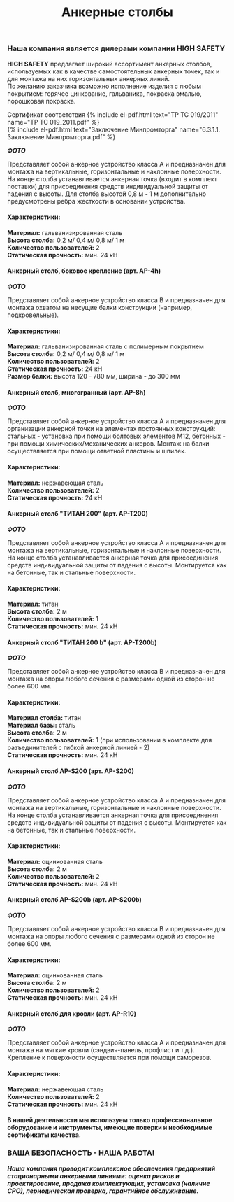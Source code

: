 ﻿---
title: Анкерные столбы
cat: 3
sortid: 3.6
submenu: true
---

### Наша компания является дилерами компании **HIGH SAFETY**

**HIGH SAFETY** предлагает широкий ассортимент анкерных столбов, используемых как в качестве самостоятельных анкерных точек, так и для монтажа на них горизонтальных анкерных линий.  
По желанию заказчика возможно исполнение изделия с любым покрытием: горячее цинкование, гальваника, покраска эмалью, порошковая покраска. 

Сертификат соответствия {% include el-pdf.html text="TP TC 019/2011" name="TP TC 019_2011.pdf" %}  
{% include el-pdf.html text="Заключение Минпромторга" name="6.3.1.1. Заключение Минпромторга.pdf" %}


***ФОТО***  

Представляет собой анкерное устройство класса A и предназначен для монтажа на вертикальные, горизонтальные и наклонные поверхности. На конце столба устанавливается анкерная точка (входит в комплект поставки) для присоединения средств индивидуальной защиты от падения с высоты.  Для столба высотой 0,8 м - 1 м  дополнительно предусмотрены ребра жесткости в основании устройства.   
 
#### Характеристики:    
**Материал:** гальванизированная сталь  
**Высота столба:** 0,2 м/ 0,4 м/ 0,8 м/ 1 м  
**Количество пользователей:** 2  
**Статическая прочность:** мин. 24 кН  
 
 
 
#### **Анкерный столб, боковое крепление** (арт. AP-4h)  
***ФОТО***

Представляет собой анкерное устройство класса B и предназначен для монтажа охватом на несущие балки конструкции (например, подкровельные).       
#### Характеристики:  
**Материал:** гальванизированная сталь с полимерным покрытием  
**Высота столба:** 0,2 м/ 0,4 м/ 0,8 м/ 1 м  
**Количество пользователей:** 2  
**Статическая прочность:** 24 кН  
**Размер балки:** высота 120 - 780 мм, ширина - до 300 мм
 
 
#### **Анкерный столб, многогранный** (арт. AP-8h)  
***ФОТО***

Представляет собой анкерное устройство класса А и предназначен для организации анкерной точки на элементах постоянных конструкций: стальных - установка при помощи болтовых элементов М12, бетонных - при помощи химических/механических анкеров. Монтаж на балки осуществляется при помощи ответной пластины и шпилек.       
#### Характеристики:  
**Материал:** нержавеющая сталь  
**Количество пользователей:** 2  
**Статическая прочность:** 24 кН  
 
 
#### **Анкерный столб "ТИТАН 200"** (арт. AP-T200)  
***ФОТО***

Представляет собой анкерное устройство класса A и предназначен для монтажа на вертикальные, горизонтальные и наклонные поверхности. На конце столба устанавливается анкерная точка для присоединения средств индивидуальной защиты от падения с высоты.  Монтируется как на бетонные, так и стальные поверхности.     
#### Характеристики:  
**Материал:** титан  
**Высота столба:** 2 м  
**Количество пользователей:** 1  
**Статическая прочность:** мин. 24 кН
 
 
#### **Анкерный столб "ТИТАН 200 b"** (арт. AP-T200b)
***ФОТО***

Представляет собой анкерное устройство класса B и предназначен для монтажа на опоры любого сечения с размерами одной из сторон не более 600 мм.       
#### Характеристики:  
**Материал столба:** титан  
**Материал базы:** сталь  
**Высота столба:** 2 м  
**Количество пользователей:** 1 (при использовании в комплекте для разъединителей с гибкой анкерной линией - 2)  
**Статическая прочность:** мин. 24 кН
 
 
#### **Анкерный столб AP-S200** (арт. AP-S200)
***ФОТО***

Представляет собой анкерное устройство класса A и предназначен для монтажа на вертикальные, горизонтальные и наклонные поверхности. На конце столба устанавливается анкерная точка для присоединения средств индивидуальной защиты от падения с высоты.  Монтируется как на бетонные, так и стальные поверхности.      
#### Характеристики:  
**Материал:** оцинкованная сталь  
**Высота столба:** 2 м  
**Количество пользователей:** 2  
**Статическая прочность:** мин. 24 кН  
 
 
#### **Анкерный столб AP-S200b** (арт. AP-S200b)
***ФОТО***

Представляет собой анкерное устройство класса B и предназначен для монтажа на опоры любого сечения с размерами одной из сторон не более 600 мм.        
#### Характеристики:  
**Материал:** оцинкованная сталь  
**Высота столба**: 2 м  
**Количество пользователей:** 2  
**Статическая прочность:** мин. 24 кН  
 
 
#### **Анкерный столб для кровли** (арт. AP-R10)
***ФОТО***

Представляет собой анкерное устройство класса A и предназначен для монтажа на мягкие кровли (сэндвич-панель, профлист и т.д.). Крепление к поверхности осуществляется при помощи саморезов.   
#### Характеристики:  
**Материал:** нержавеющая сталь  
**Количество пользователей:** 2  
**Статическая прочность:** мин. 24 кН  
 
 
#### В нашей деятельности мы используем только профессиональное оборудование и инструменты, имеющие поверки и необходимые сертификаты качества.


### ВАША БЕЗОПАСНОСТЬ - НАША РАБОТА!

***Наша компания проводит комплексное обеспечения предприятий стационарными анкерными линиями: оценка рисков и проектирование, продажа комплектующих, установка (наличие СРО), периодическая проверка, гарантийное обслуживание.***
